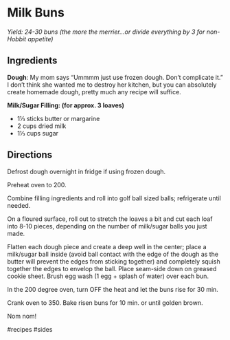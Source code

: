 # Milk Buns
_Yield: 24-30 buns (the more the merrier…or divide everything by 3 for non-Hobbit appetite)_

## Ingredients
**Dough**: My mom says “Ummmm just use frozen dough. Don’t complicate it.” I don’t think she wanted me to destroy her kitchen, but you can absolutely create homemade dough, pretty much any recipe will suffice.

**Milk/Sugar Filling: (for approx. 3 loaves)**

* 1⅓ sticks butter or margarine
* 2 cups dried milk
* 1⅓ cups sugar

## Directions
Defrost dough overnight in fridge if using frozen dough.

Preheat oven to 200.

Combine filling ingredients and roll into golf ball sized balls; refrigerate until needed.

On a floured surface, roll out to stretch the loaves a bit and cut each loaf into 8-10 pieces, depending on the number of milk/sugar balls you just made.

Flatten each dough piece and create a deep well in the center; place a milk/sugar ball inside (avoid ball contact with the edge of the dough as the butter will prevent the edges from sticking together) and completely squish together the edges to envelop the ball.  Place seam-side down on greased cookie sheet.  Brush egg wash (1 egg + splash of water) over each bun.

In the 200 degree oven, turn OFF the heat and let the buns rise for 30 min.

Crank oven to 350.  Bake risen buns for 10 min. or until golden brown.

Nom nom!

#recipes #sides